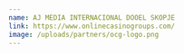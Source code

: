 ```yaml
---
name: AJ MEDIA INTERNACIONAL DOOEL SKOPJE
link: https://www.onlinecasinogroups.com/
image: /uploads/partners/ocg-logo.png
---
```

